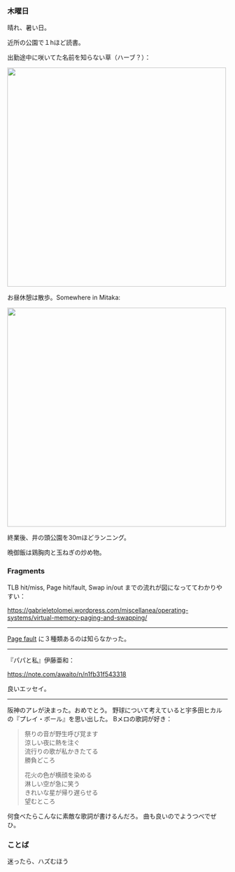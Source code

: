 ### 木曜日

晴れ、暑い日。

近所の公園で１hほど読書。

出勤途中に咲いてた名前を知らない草（ハーブ？）：

<img src="https://i.imgur.com/GuEicCm.jpg" width="500">

お昼休憩は散歩。Somewhere in Mitaka:

<img src="https://i.imgur.com/qMiXxQm.jpg" width="500">

終業後、井の頭公園を30mほどランニング。

晩御飯は鶏胸肉と玉ねぎの炒め物。

### Fragments

TLB hit/miss, Page hit/fault, Swap in/out までの流れが図になっててわかりやすい：

https://gabrieletolomei.wordpress.com/miscellanea/operating-systems/virtual-memory-paging-and-swapping/

---

[Page fault](https://ja.wikipedia.org/wiki/%E3%83%9A%E3%83%BC%E3%82%B8%E3%83%95%E3%82%A9%E3%83%BC%E3%83%AB%E3%83%88) に３種類あるのは知らなかった。

---

『パパと私』伊藤亜和：

https://note.com/awaito/n/n1fb31f543318

良いエッセイ。

---

阪神のアレが決まった。おめでとう。
野球について考えていると宇多田ヒカルの『プレイ・ボール』を思い出した。
Bメロの歌詞が好き：

> 祭りの音が野生呼び覚ます<br>
> 涼しい夜に熱を注ぐ<br>
> 流行りの歌が私かきたてる<br>
> 勝負どころ<br>
>
> 花火の色が横顔を染める<br>
> 淋しい空が急に笑う<br>
> きれいな星が帰り遅らせる<br>
> 望むところ<br>

何食べたらこんなに素敵な歌詞が書けるんだろ。
曲も良いのでようつべでぜひ。

### ことば

迷ったら、ハズむほう